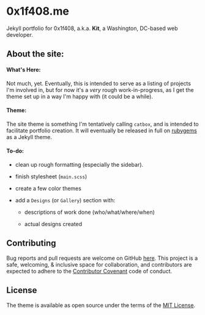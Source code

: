 0x1f408.me
===

Jekyll portfolio for 0x1f408, a.k.a. **Kit**, a Washington, DC-based web developer.

## About the site:
#### What's Here:

Not much, yet. Eventually, this is intended to serve as a listing of projects I'm involved in, but for now it's a
*very* rough work-in-progress, as I get the theme set up in a way I'm happy with (it could be a while).

#### Theme:

The site theme is something I'm tentatively calling `catbox`, and is intended to facilitate portfolio creation. 
It will eventually be released in full on [rubygems](rubygems.org) as a Jekyll theme.

#### To-do:

* clean up rough formatting (especially the sidebar).

* finish stylesheet (`main.scss`)

* create a few color themes

* add a `Designs` (or `Gallery`) section with:

  * descriptions of work done (who/what/where/when)
  
  * actual designs created

## Contributing

Bug reports and pull requests are welcome on GitHub [here](https://github.com/0x1f408/0x1f08.github.io). This project is a safe, welcoming, & inclusive space for collaboration, and contributors are expected to adhere to the [Contributor Covenant](http://contributor-covenant.org) code of conduct.

## License

The theme is available as open source under the terms of the [MIT License](https://opensource.org/licenses/MIT).


